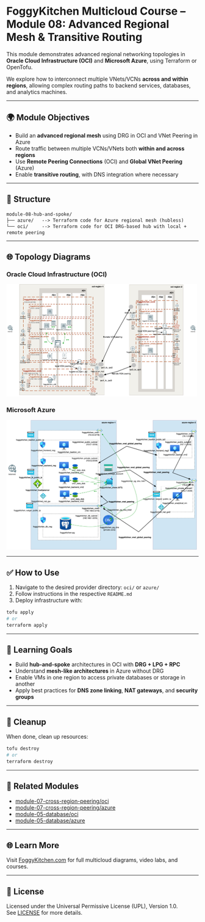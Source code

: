 # FoggyKitchen Multicloud Course – Module 08: Advanced Regional Mesh & Transitive Routing

This module demonstrates advanced regional networking topologies in **Oracle Cloud Infrastructure (OCI)** and **Microsoft Azure**, using Terraform or OpenTofu.

We explore how to interconnect multiple VNets/VCNs **across and within regions**, allowing complex routing paths to backend services, databases, and analytics machines.

---

## 🌍 Module Objectives

- Build an **advanced regional mesh** using DRG in OCI and VNet Peering in Azure
- Route traffic between multiple VCNs/VNets both **within and across regions**
- Use **Remote Peering Connections** (OCI) and **Global VNet Peering** (Azure)
- Enable **transitive routing**, with DNS integration where necessary

---

## 📁 Structure

```
module-08-hub-and-spoke/
├── azure/   --> Terraform code for Azure regional mesh (hubless)
└── oci/     --> Terraform code for OCI DRG-based hub with local + remote peering
```

---

## 🌐 Topology Diagrams

### Oracle Cloud Infrastructure (OCI)
<img src="oci/module-08-advanced-routing-oci.jpg" width="500"/>

### Microsoft Azure
<img src="azure/module-08-advanced-routing-azure.jpg" width="500"/>

---

## ✅ How to Use

1. Navigate to the desired provider directory: `oci/` or `azure/`
2. Follow instructions in the respective `README.md`
3. Deploy infrastructure with:

```bash
tofu apply
# or
terraform apply
```

---

## 🧠 Learning Goals

- Build **hub-and-spoke** architectures in OCI with **DRG + LPG + RPC**
- Understand **mesh-like architectures** in Azure without DRG
- Enable VMs in one region to access private databases or storage in another
- Apply best practices for **DNS zone linking**, **NAT gateways**, and **security groups**

---

## 🧹 Cleanup

When done, clean up resources:

```bash
tofu destroy
# or
terraform destroy
```

---

## 🔁 Related Modules

- [module-07-cross-region-peering/oci](../module-07-cross-region-peering/oci/)
- [module-07-cross-region-peering/azure](../module-07-cross-region-peering/azure/)
- [module-05-database/oci](../module-05-database/oci/)
- [module-05-database/azure](../module-05-database/azure/)

---

## 🌐 Learn More

Visit [FoggyKitchen.com](https://foggykitchen.com/) for full multicloud diagrams, video labs, and courses.

---

## 🪪 License

Licensed under the Universal Permissive License (UPL), Version 1.0.  
See [LICENSE](../LICENSE) for more details.

